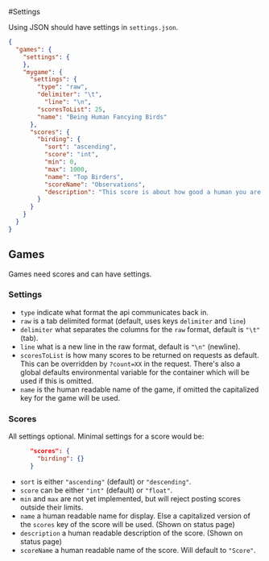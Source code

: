 #Settings

Using JSON should have settings in `settings.json`.

```json
{
  "games": {
    "settings": {
    },
    "mygame": {
      "settings": {
        "type": "raw",
        "delimiter": "\t",
	      "line": "\n",
        "scoresToList": 25,
        "name": "Being Human Fancying Birds"
      },
      "scores": {
        "birding": {
          "sort": "ascending",
          "score": "int",
          "min": 0,
          "max": 1000,
          "name": "Top Birders",
          "scoreName": "Observations",
          "description": "This score is about how good a human you are or how many birds you've seen."
        }
      }
    }
  }
}
```

## Games

Games need scores and can have settings.

### Settings

* `type` indicate what format the api communicates back in.
 * `raw` is a tab delimited format (default, uses keys `delimiter` and `line`)
* `delimiter` what separates the columns for the `raw` format, default is `"\t"` (tab).
* `line` what is a new line in the raw format, default is `"\n"` (newline).
* `scoresToList` is how many scores to be returned on requests as default.
This can be overridden by `?count=XX` in the request.
There's also a global defaults environmental variable for the container which
will be used if this is omitted.
* `name` is the human readable name of the game, if omitted the capitalized key
for the game will be used.

### Scores

All settings optional. Minimal settings for a score would be:
```JSON
      "scores": {
        "birding": {}
      }
```

* `sort` is either `"ascending"` (default) or `"descending"`.
* `score` can be either `"int"` (default) or `"float"`.
* `min` and `max` are not yet implemented, but will reject posting scores outside their limits.
* `name` a human readable name for display. Else a capitalized version of the `scores` key of the score will be used. (Shown on status page)
* `description` a human readable description of the score. (Shown on status page)
* `scoreName` a human readable name of the score. Will default to `"Score"`.
